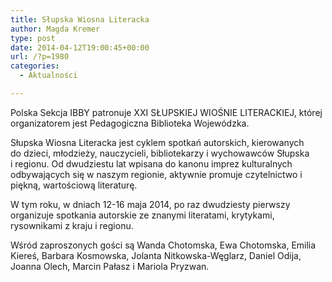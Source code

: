 ```yaml
---
title: Słupska Wiosna Literacka
author: Magda Kremer
type: post
date: 2014-04-12T19:00:45+00:00
url: /?p=1980
categories:
  - Aktualności

---
```

Polska Sekcja IBBY patronuje XXI SŁUPSKIEJ WIOŚNIE LITERACKIEJ, której organizatorem jest Pedagogiczna Biblioteka Wojewódzka.

Słupska Wiosna Literacka jest cyklem spotkań autorskich, kierowanych do dzieci, młodzieży, nauczycieli, bibliotekarzy i wychowawców Słupska i regionu. Od dwudziestu lat wpisana do kanonu imprez kulturalnych odbywających się w naszym regionie, aktywnie promuje czytelnictwo i piękną, wartościową literaturę.

W tym roku, w dniach 12-16 maja 2014, po raz dwudziesty pierwszy organizuje spotkania autorskie ze znanymi literatami, krytykami, rysownikami z kraju i regionu.

 

Wśród zaproszonych gości są Wanda Chotomska, Ewa Chotomska, Emilia Kiereś, Barbara Kosmowska, Jolanta Nitkowska-Węglarz, Daniel Odija, Joanna Olech, Marcin Pałasz i Mariola Pryzwan.

 

 

